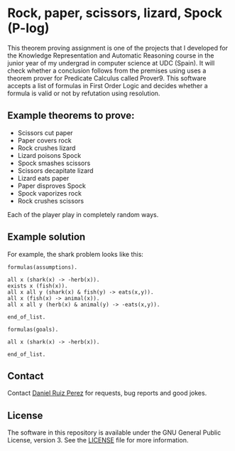 Rock, paper, scissors, lizard, Spock (P-log)
============

This theorem proving assignment is one of the projects that I developed for the Knowledge Representation and Automatic Reasoning course in the junior year of my undergrad in computer science at UDC (Spain). It will check whether a conclusion follows from the premises using uses a theorem prover for Predicate Calculus called Prover9. This software accepts a list of formulas in First Order Logic and decides whether a formula is valid or not by refutation using resolution.


## Example theorems to prove:

- Scissors cut paper
- Paper covers rock
- Rock crushes lizard
- Lizard poisons Spock
- Spock smashes scissors
- Scissors decapitate lizard
- Lizard eats paper
- Paper disproves Spock
- Spock vaporizes rock
- Rock crushes scissors


Each of the player play in completely random ways.



## Example solution
For example, the shark problem looks like this:

```
formulas(assumptions).

all x (shark(x) -> -herb(x)).
exists x (fish(x)).
all x all y (shark(x) & fish(y) -> eats(x,y)).
all x (fish(x) -> animal(x)).
all x all y (herb(x) & animal(y) -> -eats(x,y)).

end_of_list.

formulas(goals).

all x (shark(x) -> -herb(x)).

end_of_list.
```

## Contact

Contact [Daniel Ruiz Perez](mailto:druiz072@fiu.edu) for requests, bug reports and good jokes.


## License

The software in this repository is available under the GNU General Public License, version 3. See the [LICENSE](https://github.com/DaniRuizPerez/TheoryOfComputationImplementations/blob/master/LICENSE) file for more information.
